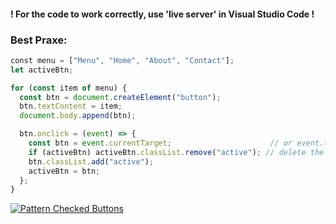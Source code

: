 #### ! For the code to work correctly, use 'live server' in Visual Studio Code !
### Best Praxe:
```js
﻿const menu = ["Menu", "Home", "About", "Contact"];
let activeBtn;

for (const item of menu) {
  const btn = document.createElement("button");
  btn.textContent = item;
  document.body.append(btn);

  btn.onclick = (event) => {
    const btn = event.currentTarget;                      // or event.target
    if (activeBtn) activeBtn.classList.remove("active"); // delete the old active button
    btn.classList.add("active");
    activeBtn = btn;
  };
}
```
[![Pattern Checked Buttons](https://github.com/AndriiKot/VanillaJS__Cooks/blob/main/_001_checked_buttons/__demo__/__v1_0_0__.png)](https://github.com/AndriiKot/VanillaJS__Cooks/blob/main/_001_checked_buttons/_00-0__Best__Praxe__)
